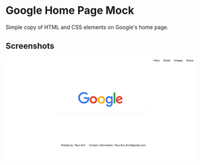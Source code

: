 # Google Home Page Mock

Simple copy of HTML and CSS elements on Google's home page.

## Screenshots

<img src="images/preview.png"/>

